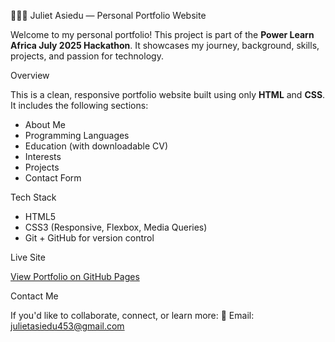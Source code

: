 👩🏽‍💻 Juliet Asiedu — Personal Portfolio Website

Welcome to my personal portfolio! This project is part of the <b>Power Learn Africa July 2025 Hackathon</b>. It showcases my journey, background, skills, projects, and passion for technology.

Overview

This is a clean, responsive portfolio website built using only **HTML** and **CSS**.  
It includes the following sections:

- About Me
- Programming Languages
- Education (with downloadable CV)
- Interests
- Projects
- Contact Form

Tech Stack

- HTML5  
- CSS3 (Responsive, Flexbox, Media Queries)  
- Git + GitHub for version control

Live Site

[View Portfolio on GitHub Pages](https://AJ-254.github.io/July25Hackathon1/)

Contact Me

If you'd like to collaborate, connect, or learn more:
📧 Email: [julietasiedu453@gmail.com](mailto:julietasiedu453@gmail.com)

